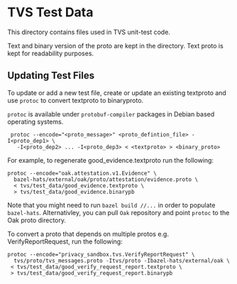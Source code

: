 # TVS Test Data

This directory contains files used in TVS unit-test code.

Text and binary version of the proto are kept in the directory. Text proto is
kept for readability purposes.

## Updating Test Files

To update or add a new test file, create or update an existing textproto and use
`protoc` to convert textproto to binaryproto.

`protoc` is available under `protobuf-compiler` packages in Debian based
operating systems.

```shell
 protoc --encode="<proto_message>" <proto_defintion_file> -I<proto_dep1> \
   -I<proto_dep2> ... -I<proto_dep3> < <textproto> > <binary_proto>
```

For example, to regenerate good\_evidence.textproto run the following:

```shell
protoc --encode="oak.attestation.v1.Evidence" \
  bazel-hats/external/oak/proto/attestation/evidence.proto \
  < tvs/test_data/good_evidence.textproto \
  > tvs/test_data/good_evidence.binarypb
```

Note that you might need to run `bazel build //...` in order to populate
`bazel-hats`. Alternativley, you can pull `Oak` repository and point `protoc` to
the Oak proto directory.

To convert a proto that depends on multiple protos e.g. VerifyReportRequest, run
the following:

```shell
protoc --encode="privacy_sandbox.tvs.VerifyReportRequest" \
  tvs/proto/tvs_messages.proto -Itvs/proto -Ibazel-hats/external/oak \
 < tvs/test_data/good_verify_request_report.textproto \
 > tvs/test_data/good_verify_request_report.binarypb
```
